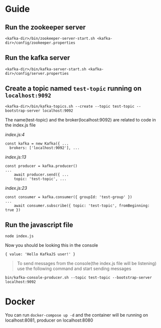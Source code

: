 # Guide

## Run the zookeeper server
``` 
<kafka-dir>/bin/zookeeper-server-start.sh <kafka-dir>/config/zookeeper.properties 
```

## Run the kafka server
```
<kafka-dir>/bin/kafka-server-start.sh <kafka-dir>/config/server.properties
```

## Create a topic named ```test-topic``` running on ```localhost:9092```
``` 
<kafka-dir>/bin/kafka-topics.sh --create --topic test-topic --bootstrap-server localhost:9092
```

The name(test-topic) and the broker(localhost:9092) are related to code in the index.js file

_index.js:4_ 
```
const kafka = new Kafka({ ...
  brokers: ['localhost:9092'], ...
```

_index.js:13_
```
const producer = kafka.producer()
...
    await producer.send({ ...
    topic: 'test-topic', ...
```

_index.js:23_ 
```
const consumer = kafka.consumer({ groupId: 'test-group' })
...
    await consumer.subscribe({ topic: 'test-topic', fromBeginning: true })
```



## Run the javascript file
```
node index.js
```

Now you should be looking this in the console
```
{ value: 'Hello KafkaJS user!' }
```

> To send messages from the console(the index.js file will be listening) use the following command and start sending messages
```
bin/kafka-console-producer.sh --topic test-topic --bootstrap-server localhost:9092
```

# Docker

You can run `docker-compose up -d` and the container will be running on localhost:8081, producer on localhost:8080